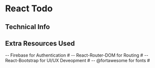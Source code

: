 # React Todo

## Technical Info

## Extra Resources Used
-- Firebase for Authentication  #
-- React-Router-DOM for Routing  #
-- React-Bootstrap for UI/UX Deveopment  #
-- @fortawesome for fonts  #
